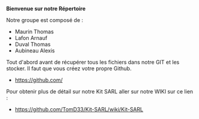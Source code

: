 **Bienvenue sur notre Répertoire**

Notre groupe est composé de :
  - Maurin Thomas
  - Lafon Arnauf
  - Duval Thomas
  - Aubineau Alexis

Tout d'abord avant de récupérer tous les fichiers dans notre GIT et les stocker.
Il faut que vous créez votre propre Github.
- https://github.com/

Pour obtenir plus de détail sur notre Kit SARL aller sur notre WIKI sur ce lien :
- https://github.com/TomD33/Kit-SARL/wiki/Kit-SARL




